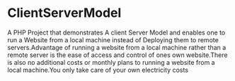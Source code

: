 # ClientServerModel
A PHP Project that demonstrates A client Server Model and enables one to run a Website from a local machine instead of Deploying them to remote servers.Advantage of running a website from a local machine rather than a remote server is the ease of access and control of ones own website.There is also no additional costs or monthly plans to running a website from a local machine.You only take care of your own electricity costs
